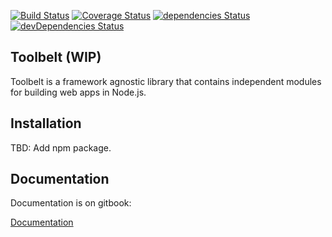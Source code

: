 [![Build Status](https://travis-ci.org/radenkovic/toolbelt.svg?branch=master)](https://travis-ci.org/radenkovic/toolbelt) [![Coverage Status](https://coveralls.io/repos/github/radenkovic/toolbelt/badge.svg)](https://coveralls.io/github/radenkovic/toolbelt) [![dependencies Status](https://david-dm.org/radenkovic/toolbelt/status.svg)](https://david-dm.org/radenkovic/toolbelt) [![devDependencies Status](https://david-dm.org/radenkovic/toolbelt/dev-status.svg)](https://david-dm.org/radenkovic/toolbelt?type=dev)

## Toolbelt \(WIP\)

Toolbelt is a framework agnostic library that contains independent modules for building web apps in Node.js.

## Installation

TBD: Add npm package.

## Documentation

Documentation is on gitbook:

[Documentation](https://radenkovic.gitbook.io/toolbelt/)




